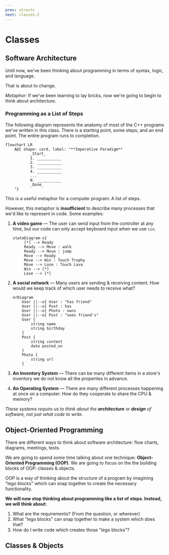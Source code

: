 ```yaml
---
prev: structs
next: classes-2
---
```


# Classes

## Software Architecture

Until now, we've been thinking about programming in terms of syntax, logic, and language.

That is about to change.

_Metaphor:_ If we've been learning to lay bricks, now we're going to begin to think about architecture.

### Programming as a List of Steps

The following diagram represents the anatomy of most of the C++ programs we've written in this class. There is a starting point, some steps, and an end point. The entire program runs to completion.

```mermaid
flowchart LR
    A@{ shape: card, label: "**Imperative Paradigm**
           _Start_
           1. ___________
           2. ___________
           3. ___________
           4. ___________
           ...
           N. ___________
           _Done_
    "}
```

This is a useful metaphor for a computer program: A list of steps.

However, this metaphor is **insufficient** to describe many processes that we'd like to represent in code. Some examples:

1. **A video game** — The user can send input from the controller at any time, but our code can only accept keyboard input when we use `cin`.

   ```mermaid
   stateDiagram-v2
        [*] --> Ready
        Ready --> Move : walk
        Ready --> Move : jump
        Move --> Ready
        Move --> Win : Touch Trophy
        Move --> Lose : Touch Lava
        Win --> [*]
        Lose --> [*]
   ```

1. **A social network** — Many users are sending & receiving content. How would we keep track of which user needs to receive what?

   ```mermaid
   erDiagram
       User ||--o{ User : "has friend"
       User ||--o{ Post : has
       User ||--o{ Photo : owns
       User ||--o{ Post : "sees friend's"
       User {
           string name
           string birthday
       }
       Post {
           string content
           date posted_on
       }
       Photo {
           string url
       }

   ```

1. **An Inventory System** — There can be many different items in a store's inventory we do not know all the properties in advance.

1. **An Operating System** — There are many different processes happening at once on a computer. How do they cooperate to share the CPU & memory?

_These systems require us to think about the **architecture** or **design** of software, not just what code to write._

## Object-Oriented Programming

There are different ways to think about software architecture: flow charts, diagrams, meetings, tests.

We are going to spend some time talking about one technique: **Object-Oriented Programming (OOP)**. We are going to focus on the the building blocks of OOP: classes & objects.

OOP is a way of thinking about the structure of a program by imagining "lego blocks" which can snap together to create the necessary functionality.

**We will now stop thinking about programming like a list of steps. Instead, we will think about:**

1. What are the requirements? (From the question, or wherever)
1. What "lego blocks" can snap together to make a system which does that?
1. How do I write code which creates those "lego blocks"?

## Classes & Objects
